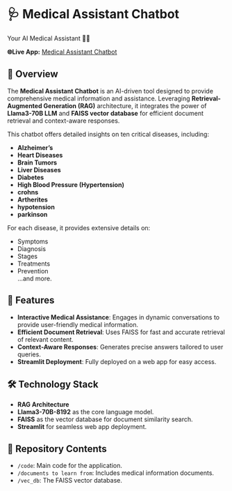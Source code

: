 # 🩺 Medical Assistant Chatbot
Your AI Medical Assistant 👨‍⚕️

**🌐Live App:** [Medical Assistant Chatbot](https://medical-assistant-chatbot-by-mostafa.streamlit.app/)

## 📖 Overview  
The **Medical Assistant Chatbot** is an AI-driven tool designed to provide comprehensive medical information and assistance. Leveraging **Retrieval-Augmented Generation (RAG)** architecture, it integrates the power of **Llama3-70B LLM** and **FAISS vector database** for efficient document retrieval and context-aware responses.  

This chatbot offers detailed insights on ten critical diseases, including:  
- **Alzheimer’s**  
- **Heart Diseases**  
- **Brain Tumors**  
- **Liver Diseases**  
- **Diabetes**  
- **High Blood Pressure (Hypertension)**  
- **crohns**  
- **Artherites**  
- **hypotension**  
- **parkinson**  

For each disease, it provides extensive details on:  
- Symptoms  
- Diagnosis  
- Stages  
- Treatments  
- Prevention  
...and more.  

## 🚀 Features  
- **Interactive Medical Assistance**: Engages in dynamic conversations to provide user-friendly medical information.  
- **Efficient Document Retrieval**: Uses FAISS for fast and accurate retrieval of relevant content.  
- **Context-Aware Responses**: Generates precise answers tailored to user queries.  
- **Streamlit Deployment**: Fully deployed on a web app for easy access.  

## 🛠️ Technology Stack  
- **RAG Architecture**  
- **Llama3-70B-8192** as the core language model.  
- **FAISS** as the vector database for document similarity search.  
- **Streamlit** for seamless web app deployment.  

## 📂 Repository Contents  
- `/code`: Main code for the application.  
- `/documents to learn from`: Includes medical information documents.  
- `/vec_db`: The FAISS vector database.  
